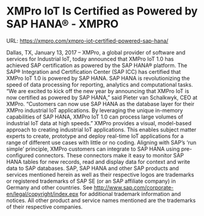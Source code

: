 # XMPro IoT Is Certified as Powered by SAP HANA® - XMPRO

URL: https://xmpro.com/xmpro-iot-certified-powered-sap-hana/

Dallas, TX, January 13, 2017 – XMPro, a global provider of software and services for Industrial IoT, today announced that XMPro IoT 1.0 has achieved SAP certification as powered by the SAP HANA® platform.
The SAP® Integration and Certification Center (SAP ICC) has certified that XMPro IoT 1.0 is powered by SAP HANA. SAP HANA is revolutionizing the speed of data processing for reporting, analytics and computational tasks.
“We are excited to kick off the new year by announcing that XMPro IoT is now certified as powered by SAP HANA,” said Pieter van Schalkwyk, CEO at XMPro. “Customers can now use SAP HANA as the database layer for their XMPro industrial IoT applications. By leveraging the unique in-memory capabilities of SAP HANA, XMPro IoT 1.0 can process large volumes of industrial IoT data at high speeds.”
XMPro provides a visual, model-based approach to creating industrial IoT applications. This enables subject matter experts to create, prototype and deploy real-time IoT applications for a range of different use cases with little or no coding.
Aligning with SAP’s ‘run simple’ principle, XMPro customers can integrate to SAP HANA using pre-configured connectors. These connectors make it easy to monitor SAP HANA tables for new records, read and display data for context and write data to SAP databases.
SAP, SAP HANA and other SAP products and services mentioned herein as well as their respective logos are trademarks or registered trademarks of SAP SE (or an SAP affiliate company) in Germany and other countries. See http://www.sap.com/corporate-en/legal/copyright/index.epx for additional trademark information and notices.
All other product and service names mentioned are the trademarks of their respective companies. 